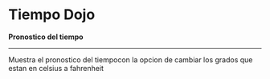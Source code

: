# Tiempo Dojo
**Pronostico del tiempo**
___
Muestra el pronostico del tiempocon la opcion de cambiar los grados que estan en celsius a fahrenheit

